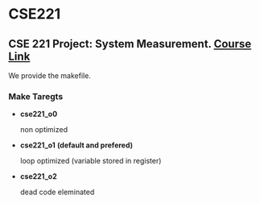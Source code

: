 # CSE221
## CSE 221 Project: System Measurement. [Course Link](https://cseweb.ucsd.edu/classes/sp18/cse221-a/)
We provide the makefile. 
### Make Taregts

* **cse221_o0** 

    non optimized

* **cse221_o1** **(default and prefered)**

    loop optimized (variable stored in register)

* **cse221_o2**

    dead code eleminated

